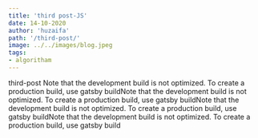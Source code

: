 ```yaml
---
title: 'third post-JS'
date: 14-10-2020
author: 'huzaifa'
path: '/third-post/'
image: ../../images/blog.jpeg
tags:
- algoritham
---
```


third-post
Note that the development build is not optimized.
To create a production build, use gatsby buildNote that the development build is not optimized.
To create a production build, use gatsby buildNote that the development build is not optimized.
To create a production build, use gatsby buildNote that the development build is not optimized.
To create a production build, use gatsby build